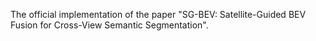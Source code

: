 The official implementation of the paper "SG-BEV: Satellite-Guided BEV Fusion for Cross-View Semantic Segmentation".
